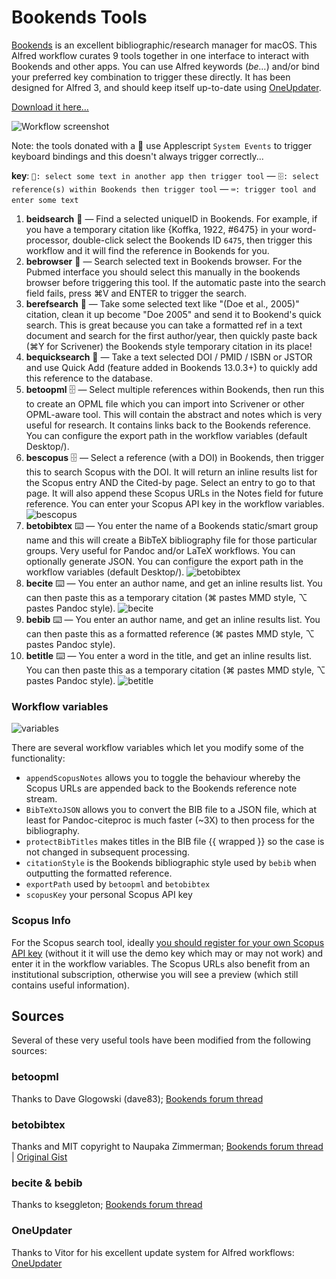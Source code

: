 # Bookends Tools

[Bookends](http://www.sonnysoftware.com/) is an excellent bibliographic/research manager for macOS. This Alfred workflow curates 9 tools together in one interface to interact with Bookends and other apps. You can use Alfred keywords (*be…*) and/or bind your preferred key combination to trigger these directly. It has been designed for Alfred 3, and should keep itself up-to-date using [OneUpdater](https://github.com/vitorgalvao/alfred-workflows/tree/master/OneUpdater).

[Download it here…](https://raw.githubusercontent.com/iandol/bookends-tools/master/bookends-tools.alfredworkflow)

![Workflow screenshot](https://raw.githubusercontent.com/iandol/bookends-tools/master/images/workflow.png)

Note: the tools donated with a 📄 use Applescript `System Events` to trigger keyboard bindings and this doesn't always trigger correctly... 

**key**: `📄: select some text in another app then trigger tool` — `🗄: select reference(s) within Bookends then trigger tool` — `⌨️: trigger tool and enter some text`  

1. **beidsearch** 📄 — Find a selected uniqueID in Bookends. For example, if you have a temporary citation like {Koffka, 1922, #6475} in your word-processor, double-click select the Bookends ID `6475`, then trigger this workflow and it will find the reference in Bookends for you.
2. **bebrowser** 📄 — Search selected text in Bookends browser. For the Pubmed interface you should select this manually in the bookends browser before triggering this tool. If the automatic paste into the search field fails, press ⌘V and ENTER to trigger the search.
3. **berefsearch** 📄 — Take some selected text like "(Doe et al., 2005)" citation, clean it up become "Doe 2005" and send it to Bookend's quick search. This is great because you can take a formatted ref in a text document and search for the first author/year, then quickly paste back (⌘Y for Scrivener) the Bookends style temporary citation in its place!
4. **bequicksearch** 📄 — Take a text selected DOI / PMID / ISBN or JSTOR and use Quick Add (feature added in Bookends 13.0.3+) to quickly add this reference to the database.
5. **betoopml** 🗄 — Select multiple references within Bookends, then run this to create an OPML file which you can import into Scrivener or other OPML-aware tool. This will contain the abstract and notes which is very useful for research. It contains links back to the Bookends reference. You can configure the export path in the workflow variables (default Desktop/).
6.  **bescopus** 🗄 — Select a reference (with a DOI) in Bookends, then trigger this to search Scopus with the DOI.  It will return an inline results list for the Scopus entry AND the Cited-by page. Select an entry to go to that page. It will also append these Scopus URLs in the Notes field for future reference. You can enter your Scopus API key in the workflow variables. ![bescopus](https://raw.githubusercontent.com/iandol/bookends-tools/master/images/5.png)
7. **betobibtex** ⌨️ — You enter the name of a Bookends static/smart group name and this will create a BibTeX bibliography file for those particular groups. Very useful for Pandoc and/or LaTeX workflows. You can optionally generate JSON. You can configure the export path in the workflow variables (default Desktop/). ![betobibtex](https://raw.githubusercontent.com/iandol/bookends-tools/master/images/6.png)
8. **becite** ⌨️ — You enter an author name, and get an inline results list. You can then paste this as a temporary citation (⌘ pastes MMD style, ⌥ pastes Pandoc style).  ![becite](https://raw.githubusercontent.com/iandol/bookends-tools/master/images/7.png)
9. **bebib** ⌨️ — You enter an author name, and get an inline results list. You can then paste this as a formatted reference (⌘ pastes MMD style, ⌥ pastes Pandoc style).
10. **betitle** ⌨️ — You enter a word in the title, and get an inline results list. You can then paste this as a temporary citation (⌘ pastes MMD style, ⌥ pastes Pandoc style).  ![betitle](https://raw.githubusercontent.com/iandol/bookends-tools/master/images/betitle.png)

### Workflow variables

![variables](https://raw.githubusercontent.com/iandol/bookends-tools/master/images/variables.png)  

There are several workflow variables which let you modify some of the functionality: 

* `appendScopusNotes` allows you to toggle the behaviour whereby the Scopus URLs are appended back to the Bookends reference note stream. 
* `BibTeXtoJSON` allows you to convert the BIB file to a JSON file, which at least for Pandoc-citeproc is much faster (~3X) to then process for the bibliography. 
* `protectBibTitles` makes titles in the BIB file {{ wrapped }} so the case is not changed in subsequent processing.
* `citationStyle` is the Bookends bibliographic style used by `bebib` when outputting the formatted reference.
* `exportPath` used by `betoopml` and `betobibtex`
* `scopusKey` your personal Scopus API key

### Scopus Info
For the Scopus search tool, ideally [you should register for your own Scopus API key](https://dev.elsevier.com/) (without it it will use the demo key which may or may not work) and enter it in the workflow variables. The Scopus URLs also benefit from an institutional subscription, otherwise you will see a preview (which still contains useful information). 

## Sources
Several of these very useful tools have been modified from the following sources:

### betoopml
Thanks to Dave Glogowski (dave83); [Bookends forum thread](https://www.sonnysoftware.com/phpBB3/viewtopic.php?f=6&t=3882)

### betobibtex
Thanks and MIT copyright to Naupaka Zimmerman; [Bookends forum thread](https://www.sonnysoftware.com/phpBB3/viewtopic.php?f=6&t=4246) | [Original Gist](https://gist.github.com/naupaka/3637da8f1449a279a79e643575a7c2e1)

### becite & bebib
Thanks to kseggleton; [Bookends forum thread](https://www.sonnysoftware.com/phpBB3/viewtopic.php?f=6&t=4051)

### OneUpdater
Thanks to Vitor for his excellent update system for Alfred workflows: [OneUpdater](https://github.com/vitorgalvao/alfred-workflows/tree/master/OneUpdater)


